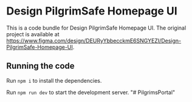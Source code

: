 
  # Design PilgrimSafe Homepage UI

  This is a code bundle for Design PilgrimSafe Homepage UI. The original project is available at https://www.figma.com/design/DEURyYbbecckmE6SNGYEZI/Design-PilgrimSafe-Homepage-UI.

  ## Running the code

  Run `npm i` to install the dependencies.

  Run `npm run dev` to start the development server.
  "# PilgrimsPortal" 
